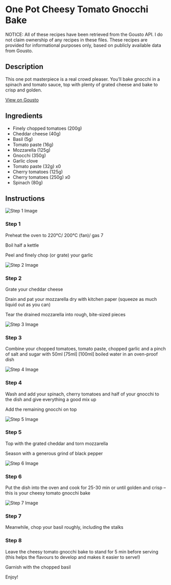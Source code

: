 # One Pot Cheesy Tomato Gnocchi Bake

NOTICE: All of these recipes have been retrieved from the Gousto API. I do not claim ownership of any recipes in these files. These recipes are provided for informational purposes only, based on publicly available data from Gousto.

## Description

This one pot masterpiece is a real crowd pleaser. You’ll bake gnocchi in a spinach and tomato sauce, top with plenty of grated cheese and bake to crisp and golden.

[View on Gousto](https://www.gousto.co.uk/recipes/cookbook/cheesy-tomato-gnocchi-tray-bake)

## Ingredients

- Finely chopped tomatoes (200g)
- Cheddar cheese (40g)
- Basil (5g)
- Tomato paste (16g)
- Mozzarella (125g)
- Gnocchi (350g)
- Garlic clove
- Tomato paste (32g) x0
- Cherry tomatoes (125g)
- Cherry tomatoes (250g) x0
- Spinach (80g)

## Instructions

![Step 1 Image](https://production-media.gousto.co.uk/cms/recipe-step-image/1791.-step-1-x200.jpg)

### Step 1

Preheat the oven to 220°C/ 200°C (fan)/ gas 7

Boil half a kettle

Peel and finely chop (or grate) your garlic

![Step 2 Image](https://production-media.gousto.co.uk/cms/recipe-step-image/1791.-step-2-x200.jpg)

### Step 2

Grate your cheddar cheese

Drain and pat your mozzarella dry with kitchen paper (squeeze as much liquid out as you can)

Tear the drained mozzarella into rough, bite-sized pieces

![Step 3 Image](https://production-media.gousto.co.uk/cms/recipe-step-image/1791.-step-3-x200.jpg)

### Step 3

Combine your chopped tomatoes, tomato paste, chopped garlic and a pinch of salt and sugar with 50ml <span class="text-purple">[75ml]</span><span class="text-danger"> [100ml] </span>boiled water in an oven-proof dish

![Step 4 Image](https://production-media.gousto.co.uk/cms/recipe-step-image/1791.-step-4-x200.jpg)

### Step 4

Wash and add your spinach, cherry tomatoes and half of your gnocchi to the dish and give everything a good mix up

Add the remaining gnocchi on top

![Step 5 Image](https://production-media.gousto.co.uk/cms/recipe-step-image/1791.-step-5-x200.jpg)

### Step 5

Top with the grated cheddar and torn mozzarella

Season with a generous grind of black pepper

![Step 6 Image](https://production-media.gousto.co.uk/cms/recipe-step-image/1791.-step-6-x200.jpg)

### Step 6

Put the dish into the oven and cook for 25-30 min or until golden and crisp – this is your cheesy tomato gnocchi bake

![Step 7 Image](https://production-media.gousto.co.uk/cms/recipe-step-image/1791.-step-7-x200.jpg)

### Step 7

Meanwhile, chop your basil roughly, including the stalks

### Step 8

Leave the cheesy tomato gnocchi bake to stand for 5 min before serving (this helps the flavours to develop and makes it easier to serve!)

Garnish with the chopped basil

Enjoy!

